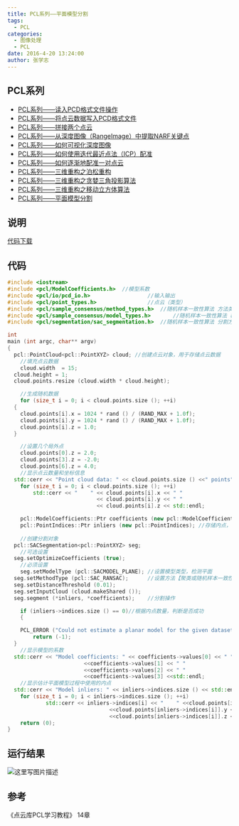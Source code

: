```yaml
---
title: PCL系列——平面模型分割
tags: 
  - PCL
categories:
  - 图像处理
  - PCL
date: 2016-4-20 13:24:00
author: 张学志
---
```






## PCL系列
* [PCL系列——读入PCD格式文件操作](http://zhangxuezhi.com/2016/03/30/PCL%E7%B3%BB%E5%88%97%E2%80%94%E2%80%94%E8%AF%BB%E5%85%A5PCD%E6%A0%BC%E5%BC%8F%E6%96%87%E4%BB%B6/)
* [PCL系列——将点云数据写入PCD格式文件](http://zhangxuezhi.com/2016/03/30/PCL%E7%B3%BB%E5%88%97%E2%80%94%E2%80%94%E5%B0%86%E7%82%B9%E4%BA%91%E6%95%B0%E6%8D%AE%E5%86%99%E5%85%A5PCD%E6%A0%BC%E5%BC%8F%E6%96%87%E4%BB%B6/)
* [PCL系列——拼接两个点云](http://zhangxuezhi.com/2016/04/20/PCL%E7%B3%BB%E5%88%97%E2%80%94%E2%80%94%E6%8B%BC%E6%8E%A5%E4%B8%A4%E4%B8%AA%E7%82%B9%E4%BA%91/)
* [PCL系列——从深度图像（RangeImage）中提取NARF关键点](http://zhangxuezhi.com/2016/03/30/PCL%E7%B3%BB%E5%88%97%E2%80%94%E2%80%94%E4%BB%8E%E6%B7%B1%E5%BA%A6%E5%9B%BE%E5%83%8F%EF%BC%88RangeImage%EF%BC%89%E4%B8%AD%E6%8F%90%E5%8F%96NARF%E5%85%B3%E9%94%AE%E7%82%B9/)
* [PCL系列——如何可视化深度图像](http://zhangxuezhi.com/2016/03/30/PCL%E7%B3%BB%E5%88%97%E2%80%94%E2%80%94%E5%A6%82%E4%BD%95%E5%8F%AF%E8%A7%86%E5%8C%96%E6%B7%B1%E5%BA%A6%E5%9B%BE%E5%83%8F/)
* [PCL系列——如何使用迭代最近点法（ICP）配准](http://zhangxuezhi.com/2016/03/31/PCL%E7%B3%BB%E5%88%97%E2%80%94%E2%80%94%E5%A6%82%E4%BD%95%E4%BD%BF%E7%94%A8%E8%BF%AD%E4%BB%A3%E6%9C%80%E8%BF%91%E7%82%B9%E6%B3%95%EF%BC%88ICP%EF%BC%89%E9%85%8D%E5%87%86/)
* [PCL系列——如何逐渐地配准一对点云](http://zhangxuezhi.com/2016/04/01/PCL%E7%B3%BB%E5%88%97%E2%80%94%E2%80%94%E5%A6%82%E4%BD%95%E9%80%90%E6%B8%90%E5%9C%B0%E9%85%8D%E5%87%86%E4%B8%80%E5%AF%B9%E7%82%B9%E4%BA%91/)
* [PCL系列——三维重构之泊松重构](http://zhangxuezhi.com/2016/04/01/PCL%E7%B3%BB%E5%88%97%E2%80%94%E2%80%94%E4%B8%89%E7%BB%B4%E9%87%8D%E6%9E%84%E4%B9%8B%E6%B3%8A%E6%9D%BE%E9%87%8D%E6%9E%84/)
* [PCL系列——三维重构之贪婪三角投影算法](http://zhangxuezhi.com/2016/04/01/PCL%E7%B3%BB%E5%88%97%E2%80%94%E2%80%94%E4%B8%89%E7%BB%B4%E9%87%8D%E6%9E%84%E4%B9%8B%E8%B4%AA%E5%A9%AA%E4%B8%89%E8%A7%92%E6%8A%95%E5%BD%B1%E7%AE%97%E6%B3%95/)
* [PCL系列——三维重构之移动立方体算法](http://zhangxuezhi.com/2016/04/01/PCL%E7%B3%BB%E5%88%97%E2%80%94%E2%80%94%E4%B8%89%E7%BB%B4%E9%87%8D%E6%9E%84%E4%B9%8B%E7%A7%BB%E5%8A%A8%E7%AB%8B%E6%96%B9%E4%BD%93%E7%AE%97%E6%B3%95/)
* [PCL系列——平面模型分割](http://zhangxuezhi.com/2016/04/20/PCL%E7%B3%BB%E5%88%97%E2%80%94%E2%80%94%E5%B9%B3%E9%9D%A2%E6%A8%A1%E5%9E%8B%E5%88%86%E5%89%B2/)

## 说明
[代码下载](http://pan.baidu.com/s/1dF9Ejdf)

<!-- more -->

## 代码
``` cpp
#include <iostream>
#include <pcl/ModelCoefficients.h>	//模型系数
#include <pcl/io/pcd_io.h>					//输入输出
#include <pcl/point_types.h>				//点云（类型）
#include <pcl/sample_consensus/method_types.h>	//随机样本一致性算法	方法类型
#include <pcl/sample_consensus/model_types.h>		//随机样本一致性算法	模型类型
#include <pcl/segmentation/sac_segmentation.h>	//随机样本一致性算法	分割方法

int
main (int argc, char** argv)
{
  pcl::PointCloud<pcl::PointXYZ> cloud; //创建点云对象，用于存储点云数据
	//填充点云数据
	cloud.width  = 15;
  cloud.height = 1;
  cloud.points.resize (cloud.width * cloud.height);

	//生成随机数据
	for (size_t i = 0; i < cloud.points.size (); ++i)
  {
    cloud.points[i].x = 1024 * rand () / (RAND_MAX + 1.0f);
    cloud.points[i].y = 1024 * rand () / (RAND_MAX + 1.0f);
    cloud.points[i].z = 1.0;
  }

	//设置几个局外点
	cloud.points[0].z = 2.0;
	cloud.points[3].z = -2.0;
	cloud.points[6].z = 4.0;
	//显示点云数量和坐标信息
  std::cerr << "Point cloud data: " << cloud.points.size () <<" points" << std::endl;
	for (size_t i = 0; i < cloud.points.size (); ++i)
		std::cerr << "    " << cloud.points[i].x << " " 
							<< cloud.points[i].y << " " 
							<< cloud.points[i].z << std::endl;

	pcl::ModelCoefficients::Ptr coefficients (new pcl::ModelCoefficients); //存储输出的模型的系数
	pcl::PointIndices::Ptr inliers (new pcl::PointIndices);	//存储内点，使用的点
	
	//创建分割对象
  pcl::SACSegmentation<pcl::PointXYZ> seg;
	//可选设置
  seg.setOptimizeCoefficients (true);
	//必须设置
	seg.setModelType (pcl::SACMODEL_PLANE); //设置模型类型，检测平面
  seg.setMethodType (pcl::SAC_RANSAC);		//设置方法【聚类或随机样本一致性】
  seg.setDistanceThreshold (0.01);
  seg.setInputCloud (cloud.makeShared ());
  seg.segment (*inliers, *coefficients);	//分割操作

	if (inliers->indices.size () == 0)//根据内点数量，判断是否成功
	{

    PCL_ERROR ("Could not estimate a planar model for the given dataset.");
		return (-1);
  }
	//显示模型的系数
  std::cerr << "Model coefficients: " << coefficients->values[0] << " " 
						<<coefficients->values[1] << " "
						<<coefficients->values[2] << " " 
						<<coefficients->values[3] <<std::endl;
	//显示估计平面模型过程中使用的内点
  std::cerr << "Model inliers: " << inliers->indices.size () << std::endl;
	for (size_t i = 0; i < inliers->indices.size (); ++i)
			std::cerr << inliers->indices[i] << "    " <<cloud.points[inliers->indices[i]].x << " "
								<<cloud.points[inliers->indices[i]].y << " "
								<<cloud.points[inliers->indices[i]].z << std::endl;
	return (0);
}

```





## 运行结果
![这里写图片描述](http://img.blog.csdn.net/20160420111119266)



## 参考
《点云库PCL学习教程》	14章

